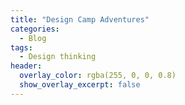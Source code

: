 ```yaml
---
title: "Design Camp Adventures"
categories:
  - Blog
tags:
  - Design thinking
header:
  overlay_color: rgba(255, 0, 0, 0.8)
  show_overlay_excerpt: false
---
```

